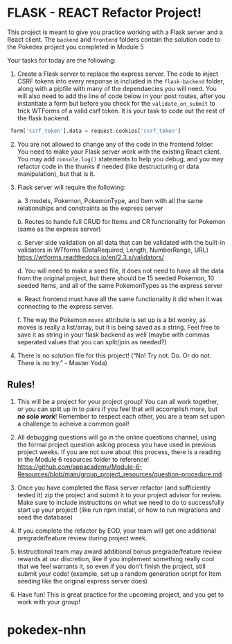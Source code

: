 # FLASK - REACT Refactor Project!

This project is meant to give you practice working with a Flask server and a React client.  The `backend` and `frontend` folders contain the solution code to the Pokedex project you completed in Module 5

Your tasks for today are the following:

1. Create a Flask server to replace the express server.  The code to inject CSRF tokens into every response is included in the `flask-backend` folder, along with a pipfile with many of the dependaecies you will need. You will also need to add the line of code below in your post routes, after you instantiate a form but before you check for the `validate_on_submit` to trick WTForms of a valid csrf token. It is your task to code out the rest of the flask backend.
```python
 form['csrf_token'].data = request.cookies['csrf_token']
```


2. You are not allowed to change any of the code in the frontend folder.  You need to make your Flask server work with the existing React client.  You may add `console.log()` statements to help you debug, and you may refactor code in the thunks if needed (like destructuring or data manipulation), but that is it.

3. Flask server will require the following:

    a. 3 models, Pokemon, PokemonType, and Item with all the same relationships and constraints as the express server

    b. Routes to hande full CRUD for Items and CR functionality for Pokemon (same as the express server)

    c. Server side validation on all data that can be validated with the built-in validators in WTforms (DataRequired, Length, NumberRange, URL) https://wtforms.readthedocs.io/en/2.3.x/validators/

    d. You will need to make a seed file, it does not need to have all the data from the original project, but there should be 15 seeded Pokemon, 10 seeded Items, and all of the same PokemonTypes as the express server 

    e. React frontend must have all the same functionality it did when it was connecting to the express server.

    f. The way the Pokemon `moves` attribute is set up is a bit wonky, as moves is really a list/array, but it is being saved as a string. Feel free to save it as string in your flask backend as well (maybe with commas seperated values that you can split/join as needed?) 

4. There is no solution file for this project!  (“No! Try not. Do. Or do not. There is no try.” - Master Yoda)


## Rules!

1. This will be a project for your project group!  You can all work together, or you can split up in to pairs if you feel that will accomplish more, but ***no solo work***!  Remember to respect each other, you are a team set upon a challenge to acheive a common goal!

2. All debugging questions will go in the online questions channel, using the formal project question asking process you have used in previous project weeks.  If you are not sure about this process, there is a reading in the Module 6 resources folder to reference!  https://github.com/appacademy/Module-6-Resources/blob/main/group_project_resources/question-procedure.md

3. Once you have completed the flask server refactor (and sufficiently tested it) zip the project and submit it to your project advisor for review.  Make sure to include instructions on what we need to do to successfully start up your project!  (like run npm install, or how to run migrations and seed the database)  

4. If you complete the refactor by EOD, your team will get one additional pregrade/feature review during project week.

5. Instructional team may award additional bonus pregrade/feature review rewards at our discretion, like if you implement something really cool that we feel warrants it, so even if you don't finish the project, still submit your code!  (example, set up a random generation script for Item seeding like the original express server does)

6. Have fun!  This is great practice for the upcoming project, and you get to work with your group!

# pokedex-nhn
